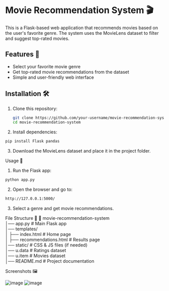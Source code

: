 # Movie Recommendation System 🎬  

This is a Flask-based web application that recommends movies based on the user's favorite genre. The system uses the MovieLens dataset to filter and suggest top-rated movies.  

## Features 🌟  
- Select your favorite movie genre  
- Get top-rated movie recommendations from the dataset  
- Simple and user-friendly web interface  

## Installation 🛠️  
1. Clone this repository:  
   ```bash
   git clone https://github.com/your-username/movie-recommendation-system.git
   cd movie-recommendation-system
2. Install dependencies:
```bash
pip install Flask pandas
```
3. Download the MovieLens dataset and place it in the project folder.

Usage 🚀
1. Run the Flask app:
```bash
python app.py
```
2. Open the browser and go to:
```bash
http://127.0.0.1:5000/
```
3. Select a genre and get movie recommendations.
   
File Structure 📁
📂 movie-recommendation-system  
│── app.py            # Main Flask app  
│── templates/  
│   ├── index.html    # Home page  
│   ├── recommendations.html # Results page  
│── static/           # CSS & JS files (if needed)  
│── u.data            # Ratings dataset  
│── u.item            # Movies dataset  
│── README.md         # Project documentation  

Screenshots 🖼️


![image](https://github.com/user-attachments/assets/8b003275-4304-415b-ae3a-aaad9a5669d4)
![image](https://github.com/user-attachments/assets/f5bdae96-9123-420b-aa99-20d764b7729a)

